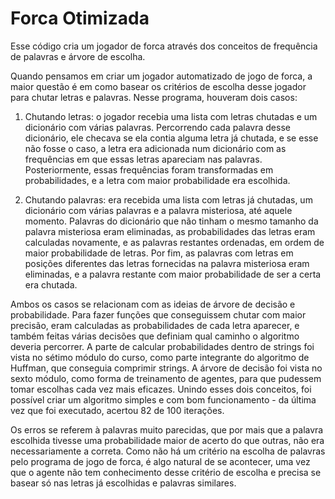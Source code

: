 # Forca Otimizada

Esse código cria um jogador de forca através dos conceitos de frequência de palavras e árvore de escolha.

Quando pensamos em criar um jogador automatizado de jogo de forca, a maior questão é em como basear os critérios de escolha desse jogador para chutar letras e palavras. Nesse programa, houveram dois casos:

1. Chutando letras: o jogador recebia uma lista com letras chutadas e um dicionário com várias palavras. Percorrendo cada palavra desse dicionário, ele checava se ela contia alguma letra já chutada, e se esse não fosse o caso, a letra era adicionada num dicionário com as frequências em que essas letras apareciam nas palavras. Posteriormente, essas frequências foram transformadas em probabilidades, e a letra com maior probabilidade era escolhida.

2. Chutando palavras: era recebida uma lista com letras já chutadas, um dicionário com várias palavras e a palavra misteriosa, até aquele momento. Palavras do dicionário que não tinham o mesmo tamanho da palavra misteriosa eram eliminadas, as probabilidades das letras eram calculadas novamente, e as palavras restantes ordenadas, em ordem de maior probabilidade de letras. Por fim, as palavras com letras em posições diferentes das letras fornecidas na palavra misteriosa eram eliminadas, e a palavra restante com maior probabilidade de ser a certa era chutada. 

Ambos os casos se relacionam com as ideias de árvore de decisão e probabilidade. Para fazer funções que conseguissem chutar com maior precisão, eram calculadas as probabilidades de cada letra aparecer, e também feitas várias decisões que definiam qual caminho o algoritmo deveria percorrer. A parte de calcular probabilidades dentro de strings foi vista no sétimo módulo do curso, como parte integrante do algoritmo de Huffman, que conseguia comprimir strings. A árvore de decisão foi vista no sexto módulo, como forma de treinamento de agentes, para que pudessem tomar escolhas cada vez mais eficazes. Unindo esses dois conceitos, foi possível criar um algoritmo simples e com bom funcionamento - da última vez que foi executado, acertou 82 de 100 iterações.

Os erros se referem à palavras muito parecidas, que por mais que a palavra escolhida tivesse uma probabilidade maior de acerto do que outras, não era necessariamente a correta. Como não há um critério na escolha de palavras pelo programa de jogo de forca, é algo natural de se acontecer, uma vez que o agente não tem conhecimento desse critério de escolha e precisa se basear só nas letras já escolhidas e palavras similares.